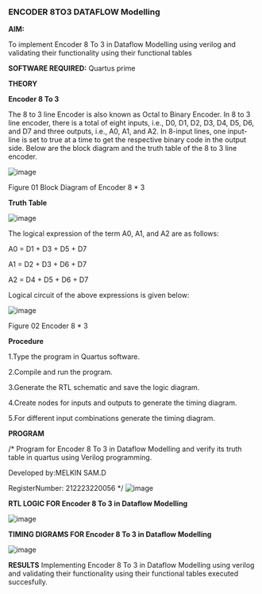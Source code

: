 ### ENCODER 8TO3 DATAFLOW Modelling

**AIM:**

To implement  Encoder 8 To 3 in Dataflow Modelling using verilog and validating their functionality using their functional tables

**SOFTWARE REQUIRED:** Quartus prime

**THEORY**

**Encoder 8 To 3**

The 8 to 3 line Encoder is also known as Octal to Binary Encoder. In 8 to 3 line encoder, there is a total of eight inputs, i.e., D0, D1, D2, D3, D4, D5, D6, and D7 and three outputs, i.e., A0, A1, and A2. In 8-input lines, one input-line is set to true at a time to get the respective binary code in the output side. Below are the block diagram and the truth table of the 8 to 3 line encoder.

![image](https://github.com/naavaneetha/ENCODER8TO3DATAFLOW/assets/154305477/0bc242c1-eb9e-4c47-afe5-30428470efc3)

Figure 01  Block Diagram of Encoder 8 * 3

**Truth Table**

![image](https://github.com/naavaneetha/ENCODER8TO3DATAFLOW/assets/154305477/35496b14-ae6e-4cd1-9abd-d6736b576575)

The logical expression of the term A0, A1, and A2 are as follows:

A0 = D1 + D3 + D5 + D7

A1 = D2 + D3 + D6 + D7

A2 = D4 + D5 + D6 + D7

Logical circuit of the above expressions is given below:

![image](https://github.com/naavaneetha/ENCODER8TO3DATAFLOW/assets/154305477/95acaee6-c873-4c75-89eb-ef09fb158053)

Figure 02  Encoder 8 * 3

**Procedure**

1.Type the program in Quartus software.

2.Compile and run the program.

3.Generate the RTL schematic and save the logic diagram.

4.Create nodes for inputs and outputs to generate the timing diagram.

5.For different input combinations generate the timing diagram.

**PROGRAM**

/* Program for Encoder 8 To 3 in Dataflow Modelling and verify its truth table in quartus using Verilog programming. 

Developed by:MELKIN SAM.D

RegisterNumber: 212223220056
*/
![image](https://github.com/melkingithub/ENCODER8TO3DATAFLOW/assets/151421291/26e47ff4-1f8c-4c28-8477-f7316d044e96)

**RTL LOGIC FOR Encoder 8 To 3 in Dataflow Modelling**

![image](https://github.com/melkingithub/ENCODER8TO3DATAFLOW/assets/151421291/fb6f9dd4-4f90-428b-89ff-319d2b049569)


**TIMING DIGRAMS FOR Encoder 8 To 3 in Dataflow Modelling**

![image](https://github.com/melkingithub/ENCODER8TO3DATAFLOW/assets/151421291/b5dab79f-58ad-4d52-9422-1f82428a6485)


**RESULTS**
Implementing Encoder 8 To 3 in Dataflow Modelling using verilog and validating their functionality using their functional tables executed succesfully.





